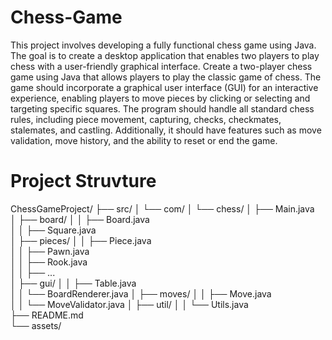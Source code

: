 # Chess-Game 
This project involves developing a fully functional chess game using Java. The goal is to create a desktop application that enables two players to play chess with a user-friendly graphical interface. 
Create a two-player chess game using Java that allows players to play the classic game of chess. The game should incorporate a graphical user interface (GUI) for an interactive experience, enabling players to move pieces by clicking or selecting and targeting specific squares. The program should handle all standard chess rules, including piece movement, capturing, checks, checkmates, stalemates, and castling. Additionally, it should have features such as move validation, move history, and the ability to reset or end the game.

# Project Struvture 
ChessGameProject/
├── src/
│   └── com/
│       └── chess/
│           ├── Main.java             
│           ├── board/
│           │   ├── Board.java       
│           │   ├── Square.java       
│           ├── pieces/
│           │   ├── Piece.java       
│           │   ├── Pawn.java         
│           │   ├── Rook.java         
│           │   ├── ...              
│           ├── gui/
│           │   ├── Table.java        
│           │   └── BoardRenderer.java
│           ├── moves/
│           │   ├── Move.java        
│           │   └── MoveValidator.java
│           ├── util/
│           │   └── Utils.java        
├── README.md                         
└── assets/                           
